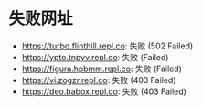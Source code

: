 # 失败网址
- https://turbo.flinthill.repl.co: 失败 (502
Failed)
- https://ypto.tnpyv.repl.co: 失败 (Failed)
- https://figura.hpbmm.repl.co: 失败 (Failed)
- https://vi.zogzr.repl.co: 失败 (403
Failed)
- https://deo.babox.repl.co: 失败 (403
Failed)
